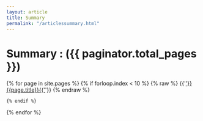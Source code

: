 ```yaml
---
layout: article
title: Summary
permalink: "/articlessummary.html"
---
```


# Summary : ({{ paginator.total_pages }})
{% for page in site.pages %}
	{% if forloop.index < 10 %}
		{% raw %}
		{{'<a href="'}}{{page.url}}{{'">'}}{{page.title}}{{'</a>'}}
		{% endraw %}

	{% endif %}
{% endfor %}
